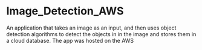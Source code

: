 # Image_Detection_AWS

An application that takes an image as an input, and then uses object detection algorithms to detect the objects in in the image and stores them in a cloud database. The app was hosted on the AWS
